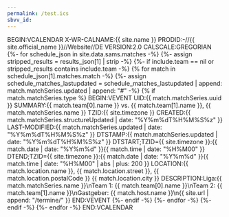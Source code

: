 ```yaml
---
permalink: /test.ics
sbvv_id:
---
```


BEGIN:VCALENDAR
X-WR-CALNAME:{{ site.name }}
PRODID:-//{{ site.official_name }}//Website//DE
VERSION:2.0
CALSCALE:GREGORIAN
{%- for schedule_json in site.data.sams.matches -%}
    {%- assign stripped_results = results_json[1] | strip -%}
    {%- if include.team == nil or stripped_results contains include.team -%}
        {% for match in schedule_json[1].matches.match -%}
            {%- assign schedule_matches_lastupdated = schedule_matches_lastupdated | append: match.matchSeries.updated | append: "#" -%}
            {% if match.matchSeries.type %}
BEGIN:VEVENT
UID:{{ match.matchSeries.uuid }}
SUMMARY:{{ match.team[0].name }} vs. {{ match.team[1].name }}\, {{ match.matchSeries.name }}
TZID:{{ site.timezone }}
CREATED:{{ match.matchSeries.structureUpdated | date: "%Y%m%dT%H%M%S%z" }}
LAST-MODIFIED:{{ match.matchSeries.updated | date: "%Y%m%dT%H%M%S%z" }}
DTSTAMP:{{ match.matchSeries.updated | date: "%Y%m%dT%H%M%S%z" }}
DTSTART;TZID={{ site.timezone }}:{{ match.date | date: "%Y%m%d" }}{{ match.time | date: "%H%M00" }}
DTEND;TZID={{ site.timezone }}:{{ match.date | date: "%Y%m%d" }}{{ match.time | date: "%H%M00" | abs | plus: 200 }}
LOCATION:{{ match.location.name }}\, {{ match.location.street }}\, {{ match.location.postalCode }} {{ match.location.city }}
DESCRIPTION:Liga:{{ match.matchSeries.name }}\nTeam 1: {{ match.team[0].name }}\nTeam 2: {{ match.team[1].name }}\nGastgeber: {{ match.host.name }}\n{{ site.url | append: "/termine/" }}
END:VEVENT
            {%- endif -%}
        {%- endfor -%}
    {%- endif -%}
{%- endfor -%}
END:VCALENDAR